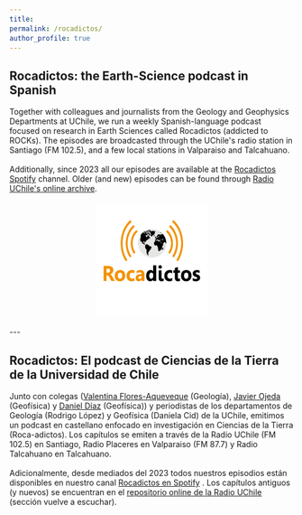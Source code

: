 ```yaml
---
title:
permalink: /rocadictos/
author_profile: true
---
```


<h2><b>Rocadictos: the Earth-Science podcast in Spanish</b></h2> 
Together with colleagues and journalists from the Geology and Geophysics Departments at UChile, we run a weekly Spanish-language podcast focused on research in Earth Sciences called Rocadictos (addicted to ROCKs). The episodes are broadcasted through the UChile's radio station in Santiago (FM 102.5), and a few local stations in Valparaiso and Talcahuano.
<br>
<br>
Additionally, since 2023 all our episodes are available at the <a href="https://open.spotify.com/show/2sBQXYgHAdaaCHHTiFep1s?si=16888a5c05584eb4">Rocadictos Spotify</a> channel. Older (and new) episodes can be found through <a href="https://radio.uchile.cl/programas/a/rocadictos/">Radio UChile's online archive</a>.
<br>
<br>
<center><img style="float: center;" src="/images/rocadictos.png" alt="Rocadictos" height="200" width="200"></center><br>
---
<h2><b>Rocadictos: El podcast de Ciencias de la Tierra de la Universidad de Chile</b></h2> 
Junto con colegas (<a href="https://www.researchgate.net/profile/Valentina-Aqueveque">Valentina Flores-Aqueveque</a> (Geología), <a href="http://dgf.uchile.cl/~jojeda/">Javier Ojeda</a> (Geofísica) y <a href="https://www.researchgate.net/profile/Daniel-Diaz-11">Daniel Díaz</a> (Geofísica)) y periodistas de los departamentos de Geología (Rodrigo López) y Geofísica (Daniela Cid) de la UChile, emitimos un podcast en castellano enfocado en investigación en Ciencias de la Tierra (Roca-adictos). Los capítulos se emiten a través de la Radio UChile (FM 102.5) en Santiago, Radio Placeres en Valparaiso (FM 87.7) y Radio Talcahuano en Talcahuano.
<br> 
<br>
Adicionalmente, desde mediados del 2023 todos nuestros episodios están disponibles en nuestro canal <a href="https://open.spotify.com/show/2sBQXYgHAdaaCHHTiFep1s?si=16888a5c05584eb4">Rocadictos en Spotify</a> . Los capítulos antiguos (y nuevos) se encuentran en el <a href="https://radio.uchile.cl/programas/a/rocadictos/">repositorio online de la Radio UChile</a> (sección vuelve a escuchar).
